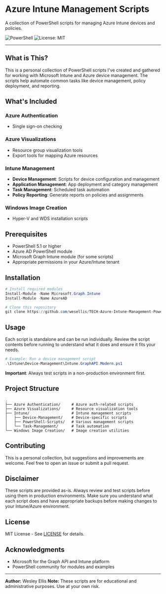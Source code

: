 # Azure Intune Management Scripts

A collection of PowerShell scripts for managing Azure Intune devices and policies.

![PowerShell](https://img.shields.io/badge/PowerShell-5.1+-blue.svg)
![License: MIT](https://img.shields.io/badge/License-MIT-green.svg)

---

## What is This?

This is a personal collection of PowerShell scripts I've created and gathered for working with Microsoft Intune and Azure device management. The scripts help automate common tasks like device management, policy deployment, and reporting.

## What's Included

### Azure Authentication
- Single sign-on checking

### Azure Visualizations
- Resource group visualization tools
- Export tools for mapping Azure resources

### Intune Management
- **Device Management**: Scripts for device configuration and management
- **Application Management**: App deployment and category management
- **Task Management**: Scheduled task automation
- **Policy Reporting**: Generate reports on policies and assignments

### Windows Image Creation
- Hyper-V and WDS installation scripts

## Prerequisites

- PowerShell 5.1 or higher
- Azure AD PowerShell module
- Microsoft Graph Intune module (for some scripts)
- Appropriate permissions in your Azure/Intune tenant

## Installation

```powershell
# Install required modules
Install-Module -Name Microsoft.Graph.Intune
Install-Module -Name AzureAD

# Clone this repository
git clone https://github.com/wesellis/TECH-Azure-Intune-Management-PowerShell-Device-Policy-Enterprise
```

## Usage

Each script is standalone and can be run individually. Review the script contents before running to understand what it does and ensure it fits your needs.

```powershell
# Example: Run a device management script
.\Intune\Device-Management\Intune.GraphAPI.Modern.ps1
```

**Important**: Always test scripts in a non-production environment first.

## Project Structure

```
.
├── Azure Authentication/     # Azure auth-related scripts
├── Azure Visualizations/     # Resource visualization tools
├── Intune/                   # Intune management scripts
│   ├── Device-Management/    # Device-specific scripts
│   ├── PowerShell-Scripts/   # Various management scripts
│   └── Task-Management/      # Task automation
└── Windows Image Creation/   # Image creation utilities
```

## Contributing

This is a personal collection, but suggestions and improvements are welcome. Feel free to open an issue or submit a pull request.

## Disclaimer

These scripts are provided as-is. Always review and test scripts before using them in production environments. Make sure you understand what each script does and have appropriate backups before making changes to your Intune/Azure environment.

## License

MIT License - See [LICENSE](LICENSE) for details.

## Acknowledgments

- Microsoft for the Graph API and Intune platform
- PowerShell community for modules and examples

---

**Author:** Wesley Ellis
**Note:** These scripts are for educational and administrative purposes. Use at your own risk.

